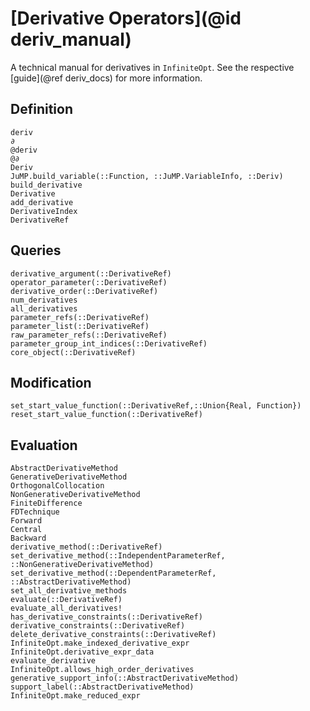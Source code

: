 # [Derivative Operators](@id deriv_manual)
A technical manual for derivatives in `InfiniteOpt`. See the respective 
[guide](@ref deriv_docs) for more information.

## Definition
```@docs
deriv
∂
@deriv
@∂
Deriv
JuMP.build_variable(::Function, ::JuMP.VariableInfo, ::Deriv)
build_derivative
Derivative
add_derivative
DerivativeIndex
DerivativeRef
```

## Queries
```@docs
derivative_argument(::DerivativeRef)
operator_parameter(::DerivativeRef)
derivative_order(::DerivativeRef)
num_derivatives
all_derivatives
parameter_refs(::DerivativeRef)
parameter_list(::DerivativeRef)
raw_parameter_refs(::DerivativeRef)
parameter_group_int_indices(::DerivativeRef)
core_object(::DerivativeRef)
```

## Modification
```@docs
set_start_value_function(::DerivativeRef,::Union{Real, Function})
reset_start_value_function(::DerivativeRef)
```

## Evaluation 
```@docs
AbstractDerivativeMethod
GenerativeDerivativeMethod
OrthogonalCollocation
NonGenerativeDerivativeMethod
FiniteDifference
FDTechnique
Forward
Central
Backward
derivative_method(::DerivativeRef)
set_derivative_method(::IndependentParameterRef, ::NonGenerativeDerivativeMethod)
set_derivative_method(::DependentParameterRef, ::AbstractDerivativeMethod)
set_all_derivative_methods
evaluate(::DerivativeRef)
evaluate_all_derivatives!
has_derivative_constraints(::DerivativeRef)
derivative_constraints(::DerivativeRef)
delete_derivative_constraints(::DerivativeRef)
InfiniteOpt.make_indexed_derivative_expr
InfiniteOpt.derivative_expr_data
evaluate_derivative
InfiniteOpt.allows_high_order_derivatives
generative_support_info(::AbstractDerivativeMethod)
support_label(::AbstractDerivativeMethod)
InfiniteOpt.make_reduced_expr
```
